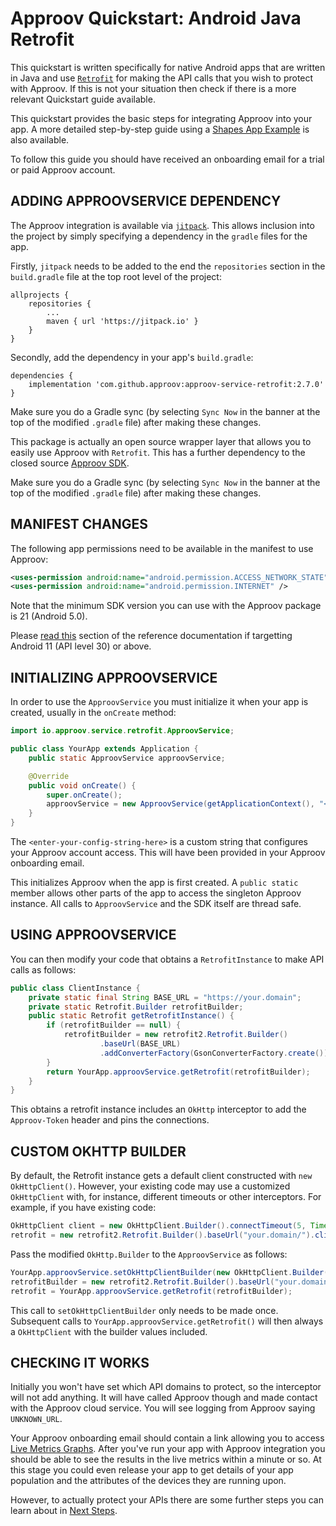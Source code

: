# Approov Quickstart: Android Java Retrofit

This quickstart is written specifically for native Android apps that are written in Java and use [`Retrofit`](https://square.github.io/retrofit/) for making the API calls that you wish to protect with Approov. If this is not your situation then check if there is a more relevant Quickstart guide available.

This quickstart provides the basic steps for integrating Approov into your app. A more detailed step-by-step guide using a [Shapes App Example](https://github.com/approov/quickstart-android-java-retrofit/blob/master/SHAPES-EXAMPLE.md) is also available.

To follow this guide you should have received an onboarding email for a trial or paid Approov account.

## ADDING APPROOVSERVICE DEPENDENCY
The Approov integration is available via [`jitpack`](https://jitpack.io). This allows inclusion into the project by simply specifying a dependency in the `gradle` files for the app.

Firstly, `jitpack` needs to be added to the end the `repositories` section in the `build.gradle` file at the top root level of the project:

```
allprojects {
    repositories {
        ...
        maven { url 'https://jitpack.io' }
    }
}
```

Secondly, add the dependency in your app's `build.gradle`:


```
dependencies {
	implementation 'com.github.approov:approov-service-retrofit:2.7.0'
}
```

Make sure you do a Gradle sync (by selecting `Sync Now` in the banner at the top of the modified `.gradle` file) after making these changes.

This package is actually an open source wrapper layer that allows you to easily use Approov with `Retrofit`. This has a further dependency to the closed source [Approov SDK](https://github.com/approov/approov-android-sdk).

Make sure you do a Gradle sync (by selecting `Sync Now` in the banner at the top of the modified `.gradle` file) after making these changes.

## MANIFEST CHANGES
The following app permissions need to be available in the manifest to use Approov:

```xml
<uses-permission android:name="android.permission.ACCESS_NETWORK_STATE" />
<uses-permission android:name="android.permission.INTERNET" />
```

Note that the minimum SDK version you can use with the Approov package is 21 (Android 5.0). 

Please [read this](https://approov.io/docs/latest/approov-usage-documentation/#targetting-android-11-and-above) section of the reference documentation if targetting Android 11 (API level 30) or above.

## INITIALIZING APPROOVSERVICE
In order to use the `ApproovService` you must initialize it when your app is created, usually in the `onCreate` method:

```Java
import io.approov.service.retrofit.ApproovService;

public class YourApp extends Application {
    public static ApproovService approovService;

    @Override
    public void onCreate() {
        super.onCreate();
        approovService = new ApproovService(getApplicationContext(), "<enter-your-config-string-here>");
    }
}
```

The `<enter-your-config-string-here>` is a custom string that configures your Approov account access. This will have been provided in your Approov onboarding email.

This initializes Approov when the app is first created. A `public static` member allows other parts of the app to access the singleton Approov instance. All calls to `ApproovService` and the SDK itself are thread safe.

## USING APPROOVSERVICE
You can then modify your code that obtains a `RetrofitInstance` to make API calls as follows:

```Java
public class ClientInstance {
    private static final String BASE_URL = "https://your.domain";
    private static Retrofit.Builder retrofitBuilder;
    public static Retrofit getRetrofitInstance() {
        if (retrofitBuilder == null) {
            retrofitBuilder = new retrofit2.Retrofit.Builder()
                    .baseUrl(BASE_URL)
                    .addConverterFactory(GsonConverterFactory.create());
        }
        return YourApp.approovService.getRetrofit(retrofitBuilder);
    }
}
```

This obtains a retrofit instance includes an `OkHttp` interceptor to add the `Approov-Token` header and pins the connections.

## CUSTOM OKHTTP BUILDER
By default, the Retrofit instance gets a default client constructed with `new OkHttpClient()`. However, your existing code may use a customized `OkHttpClient` with, for instance, different timeouts or other interceptors. For example, if you have existing code:

```Java
OkHttpClient client = new OkHttpClient.Builder().connectTimeout(5, TimeUnit.SECONDS).build();
retrofit = new retrofit2.Retrofit.Builder().baseUrl("your.domain/").client(client).build();
```
Pass the modified `OkHttp.Builder` to the `ApproovService` as follows:

```Java
YourApp.approovService.setOkHttpClientBuilder(new OkHttpClient.Builder().connectTimeout(5, TimeUnit.SECONDS));
retrofitBuilder = new retrofit2.Retrofit.Builder().baseUrl("your.domain/");
retrofit = YourApp.approovService.getRetrofit(retrofitBuilder);
```

This call to `setOkHttpClientBuilder` only needs to be made once. Subsequent calls to `YourApp.approovService.getRetrofit()` will then always a `OkHttpClient` with the builder values included.

## CHECKING IT WORKS
Initially you won't have set which API domains to protect, so the interceptor will not add anything. It will have called Approov though and made contact with the Approov cloud service. You will see logging from Approov saying `UNKNOWN_URL`.

Your Approov onboarding email should contain a link allowing you to access [Live Metrics Graphs](https://approov.io/docs/latest/approov-usage-documentation/#metrics-graphs). After you've run your app with Approov integration you should be able to see the results in the live metrics within a minute or so. At this stage you could even release your app to get details of your app population and the attributes of the devices they are running upon.

However, to actually protect your APIs there are some further steps you can learn about in [Next Steps](https://github.com/approov/quickstart-android-java-retrofit/blob/master/NEXT-STEPS.md).


